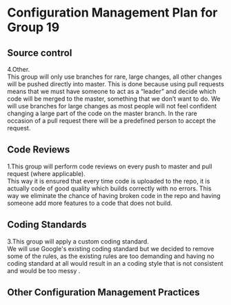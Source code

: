 # Configuration Management Plan for Group 19

## Source control
4.Other.  
This group will only use branches for rare, large changes, all other changes will be pushed directly into master. This is done because using pull requests means that we must have someone to act as a “leader” and decide which code will be merged to the master, something that we don’t want to do. We will use branches for large changes as most people will not feel confident changing a large part of the code on the master branch. In the rare occasion of a pull request there will be a predefined person to accept the request. 

## Code Reviews

 1.This group will perform code reviews on every push to master and pull request (where applicable).  
This way it is ensured that every time code is uploaded to the repo, it is actually code of good quality which builds correctly with no errors. This way we eliminate the chance of having broken code in the repo and having someone add more features to a code that does not build.

## Coding Standards

 3.This group will apply a custom coding standard.  
 We will use Google's existing coding standard but we decided to remove some of the rules, as the existing rules are too demanding and having no coding standard at all would result in an a coding style that is not consistent and would be too messy . 
 
## Other Configuration Management Practices
